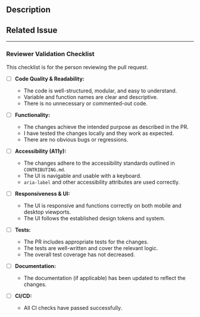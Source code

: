 <!--
Thank you for your contribution! Please provide a clear and detailed description of your changes.
This will help the maintainers understand your work and review it more effectively.
-->

## Description

<!--
Please describe the changes you have made. What problem does this solve? What are the key features or fixes?
-->

## Related Issue

<!--
If this PR addresses a specific issue, please link to it here.
e.g., "Closes #123"
-->

---

### Reviewer Validation Checklist

This checklist is for the person reviewing the pull request.

- [ ] **Code Quality & Readability:**
    -   The code is well-structured, modular, and easy to understand.
    -   Variable and function names are clear and descriptive.
    -   There is no unnecessary or commented-out code.

- [ ] **Functionality:**
    -   The changes achieve the intended purpose as described in the PR.
    -   I have tested the changes locally and they work as expected.
    -   There are no obvious bugs or regressions.

- [ ] **Accessibility (A11y):**
    -   The changes adhere to the accessibility standards outlined in `CONTRIBUTING.md`.
    -   The UI is navigable and usable with a keyboard.
    -   `aria-label` and other accessibility attributes are used correctly.

- [ ] **Responsiveness & UI:**
    -   The UI is responsive and functions correctly on both mobile and desktop viewports.
    -   The UI follows the established design tokens and system.

- [ ] **Tests:**
    -   The PR includes appropriate tests for the changes.
    -   The tests are well-written and cover the relevant logic.
    -   The overall test coverage has not decreased.

- [ ] **Documentation:**
    -   The documentation (if applicable) has been updated to reflect the changes.

- [ ] **CI/CD:**
    -   All CI checks have passed successfully.
